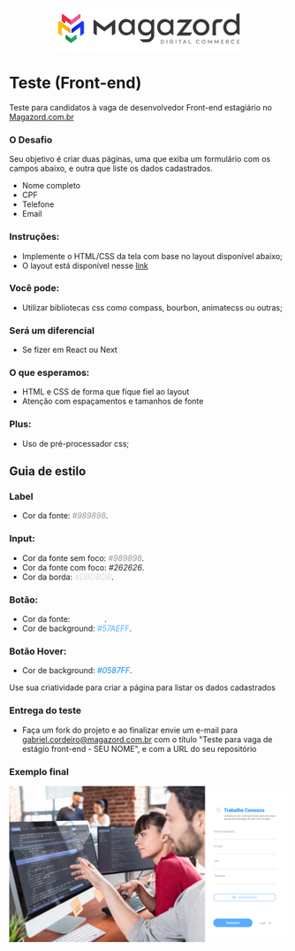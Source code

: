 <div align='center'>
 
![Magazord](image/logo-magazord.png)
 
 </div>

# Teste (Front-end)
Teste para candidatos à vaga de desenvolvedor Front-end estagiário no [Magazord.com.br](https://www.magazord.com.br)

### O Desafio

Seu objetivo é criar duas páginas, uma que exiba um formulário com os campos abaixo, e outra que liste os dados cadastrados.

* Nome completo
* CPF
* Telefone
* Email

### Instruções: 
 - Implemente o HTML/CSS da tela com base no layout disponível abaixo; 
 - O layout está disponível nesse [link](https://www.figma.com/proto/a7r3cm5mtq8aiXr4lO11sC/TESTE-EST%C3%81GIO-FRONT_END?page-id=0%3A1&node-id=2%3A19&viewport=241%2C48%2C0.3&scaling=min-zoom&starting-point-node-id=2%3A19)

### Você pode:
 - Utilizar bibliotecas css como compass, bourbon, animatecss ou outras;

### Será um diferencial
 - Se fizer em React ou Next
 
### O que esperamos: 
 - HTML e CSS de forma que fique fiel ao layout
 - Atenção com espaçamentos e tamanhos de fonte

### Plus: 
 - Uso de pré-processador css; 

## Guia de estilo

### Label
 - Cor da fonte: <span style="color:#989898">*#989898*</span>.

### Input:
 - Cor da fonte sem foco: <span style="color:#989898">*#989898*</span>.
 - Cor da fonte com foco: <span style="color:#262626">*#262626*</span>.
 - Cor da borda: <span style="color:#DBDBDB">*#DBDBDB*</span>.

### Botão:
 - Cor da fonte: <span style="color:#FFFFFF">*#FFFFFF*</span>.
 - Cor de background: <span style="color:#57AEFF">*#57AEFF*</span>.

### Botão Hover:
 - Cor de background: <span style="color:#0587FF">*#0587FF*</span>.

Use sua criatividade para criar a página para listar os dados cadastrados 

### Entrega do teste
 - Faça um fork do projeto e ao finalizar envie um e-mail para [gabriel.cordeiro@magazord.com.br](mailto:gabriel.cordeiro@magazord.com.br) com o título "Teste para vaga de estágio front-end - SEU NOME", e com a URL do seu repositório

### Exemplo final

![Modelo Layout](image/modelo-layout.png)


